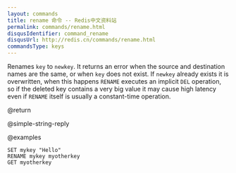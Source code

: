 ```yaml
---
layout: commands
title: rename 命令 -- Redis中文资料站
permalink: commands/rename.html
disqusIdentifier: command_rename
disqusUrl: http://redis.cn/commands/rename.html
commandsType: keys
---
```


Renames `key` to `newkey`.
It returns an error when the source and destination names are the same, or when
`key` does not exist.
If `newkey` already exists it is overwritten, when this happens `RENAME` executes an implicit `DEL` operation, so if the deleted key contains a very big value it may cause high latency even if `RENAME` itself is usually a constant-time operation.

@return

@simple-string-reply

@examples

```cli
SET mykey "Hello"
RENAME mykey myotherkey
GET myotherkey
```
